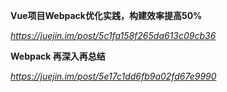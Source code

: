 **Vue项目Webpack优化实践，构建效率提高50%**

*https://juejin.im/post/5c1fa158f265da613c09cb36*



**Webpack 再深入再总结**

*https://juejin.im/post/5e17c1dd6fb9a02fd67e9990*